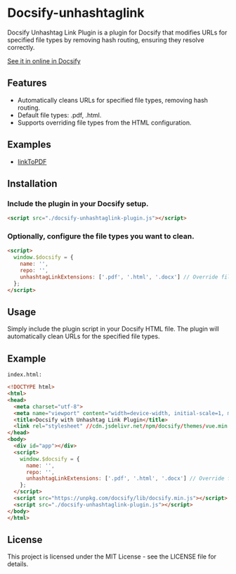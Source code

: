 # Docsify-unhashtaglink
Docsify Unhashtag Link Plugin is a plugin for Docsify that modifies URLs for specified file types by removing hash routing, ensuring they resolve correctly.

[See it in online in Docsify](https://gllmar.github.io/docsify-unhashtaglink/#/)

## Features

- Automatically cleans URLs for specified file types, removing hash routing.
- Default file types: .pdf, .html.
- Supports overriding file types from the HTML configuration.


## Examples

* [linkToPDF]()

## Installation

### Include the plugin in your Docsify setup.

```html
<script src="./docsify-unhashtaglink-plugin.js"></script>
```

### Optionally, configure the file types you want to clean.

```html
<script>
  window.$docsify = {
    name: '',
    repo: '',
    unhashtagLinkExtensions: ['.pdf', '.html', '.docx'] // Override file types here
  };
</script>
```

## Usage

Simply include the plugin script in your Docsify HTML file. The plugin will automatically clean URLs for the specified file types.

## Example

```
index.html:
```
```html
<!DOCTYPE html>
<html>
<head>
  <meta charset="utf-8">
  <meta name="viewport" content="width=device-width, initial-scale=1, minimum-scale=1.0, shrink-to-fit=no, viewport-fit=cover">
  <title>Docsify with Unhashtag Link Plugin</title>
  <link rel="stylesheet" //cdn.jsdelivr.net/npm/docsify/themes/vue.min.css" />
</head>
<body>
  <div id="app"></div>
  <script>
    window.$docsify = {
      name: '',
      repo: '',
      unhashtagLinkExtensions: ['.pdf', '.html', '.docx'] // Override file types here
    };
  </script>
  <script src="https://unpkg.com/docsify/lib/docsify.min.js"></script>
  <script src="./docsify-unhashtaglink-plugin.js"></script>
</body>
</html>
```

## License

This project is licensed under the MIT License - see the LICENSE file for details.
